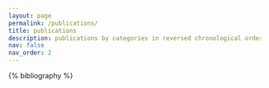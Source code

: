 ```yaml
---
layout: page
permalink: /publications/
title: publications
description: publications by categories in reversed chronological order. generated by jekyll-scholar.
nav: false
nav_order: 2
---
```


<!-- _pages/publications.md -->
<div class="publications">

{% bibliography %}

</div>
